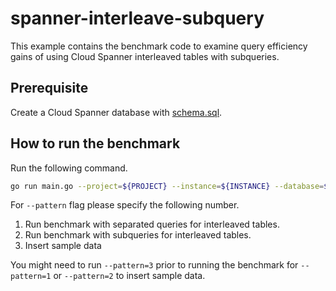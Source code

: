 # spanner-interleave-subquery

This example contains the benchmark code to examine query efficiency gains of using Cloud Spanner interleaved tables with subqueries.

## Prerequisite

Create a Cloud Spanner database with [schema.sql](schema.sql).

## How to run the benchmark

Run the following command.

```bash
go run main.go --project=${PROJECT} --instance=${INSTANCE} --database=${DATABASE} --pattern=${PATTERN} --parallel=${PARALLEL}
```

For `--pattern` flag please specify the following number.

1. Run benchmark with separated queries for interleaved tables.
2. Run benchmark with subqueries for interleaved tables.
3. Insert sample data

You might need to run `--pattern=3` prior to running the benchmark for `--pattern=1` or `--pattern=2` to insert sample data.
